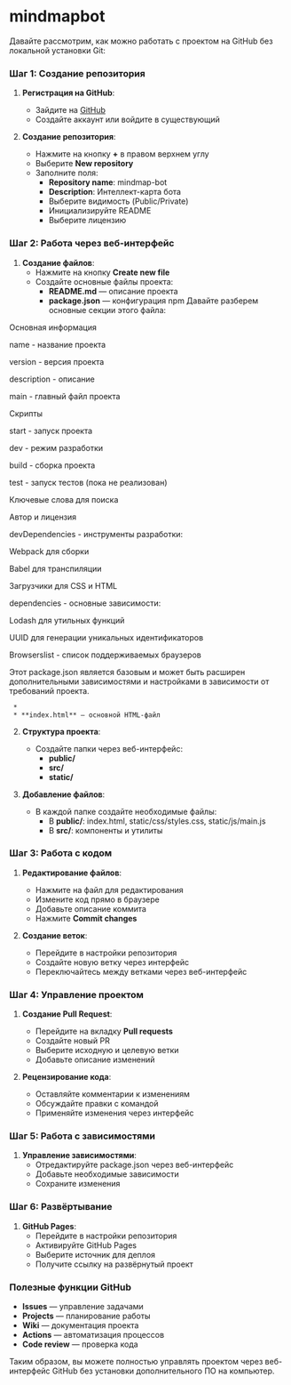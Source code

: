 # mindmapbot
Давайте рассмотрим, как можно работать с проектом на GitHub без локальной установки Git:

### Шаг 1: Создание репозитория

1. **Регистрация на GitHub**:
   * Зайдите на [GitHub](https://github.com)
   * Создайте аккаунт или войдите в существующий

2. **Создание репозитория**:
   * Нажмите на кнопку **+** в правом верхнем углу
   * Выберите **New repository**
   * Заполните поля:
     * **Repository name**: mindmap-bot
     * **Description**: Интеллект-карта бота
     * Выберите видимость (Public/Private)
     * Инициализируйте README
     * Выберите лицензию

### Шаг 2: Работа через веб-интерфейс

1. **Создание файлов**:
   * Нажмите на кнопку **Create new file**
   * Создайте основные файлы проекта:
     * **README.md** — описание проекта
     * **package.json** — конфигурация npm
    Давайте разберем основные секции этого файла:

Основная информация

name - название проекта

version - версия проекта

description - описание

main - главный файл проекта

Скрипты

start - запуск проекта

dev - режим разработки

build - сборка проекта

test - запуск тестов (пока не реализован)

Ключевые слова для поиска

Автор и лицензия

devDependencies - инструменты разработки:

Webpack для сборки

Babel для транспиляции

Загрузчики для CSS и HTML

dependencies - основные зависимости:

Lodash для утильных функций

UUID для генерации уникальных идентификаторов

Browserslist - список поддерживаемых браузеров

Этот package.json является базовым и может быть расширен дополнительными зависимостями и настройками в зависимости от требований проекта.


     * 
     * **index.html** — основной HTML-файл

2. **Структура проекта**:
   * Создайте папки через веб-интерфейс:
     * **public/**
     * **src/**
     * **static/**

3. **Добавление файлов**:
   * В каждой папке создайте необходимые файлы:
     * В **public/**: index.html, static/css/styles.css, static/js/main.js
     * В **src/**: компоненты и утилиты

### Шаг 3: Работа с кодом

1. **Редактирование файлов**:
   * Нажмите на файл для редактирования
   * Измените код прямо в браузере
   * Добавьте описание коммита
   * Нажмите **Commit changes**

2. **Создание веток**:
   * Перейдите в настройки репозитория
   * Создайте новую ветку через интерфейс
   * Переключайтесь между ветками через веб-интерфейс

### Шаг 4: Управление проектом

1. **Создание Pull Request**:
   * Перейдите на вкладку **Pull requests**
   * Создайте новый PR
   * Выберите исходную и целевую ветки
   * Добавьте описание изменений

2. **Рецензирование кода**:
   * Оставляйте комментарии к изменениям
   * Обсуждайте правки с командой
   * Применяйте изменения через интерфейс

### Шаг 5: Работа с зависимостями

1. **Управление зависимостями**:
   * Отредактируйте package.json через веб-интерфейс
   * Добавьте необходимые зависимости
   * Сохраните изменения

### Шаг 6: Развёртывание

1. **GitHub Pages**:
   * Перейдите в настройки репозитория
   * Активируйте GitHub Pages
   * Выберите источник для деплоя
   * Получите ссылку на развёрнутый проект

### Полезные функции GitHub

* **Issues** — управление задачами
* **Projects** — планирование работы
* **Wiki** — документация проекта
* **Actions** — автоматизация процессов
* **Code review** — проверка кода

Таким образом, вы можете полностью управлять проектом через веб-интерфейс GitHub без установки дополнительного ПО на компьютер.
